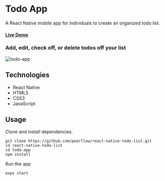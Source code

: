 # Todo App
A React Native mobile app for individuals to create an organized todo list.

#### [Live Demo]()

### Add, edit, check off, or delete todos off your list
![todo-app](https://user-images.githubusercontent.com/35009493/50191859-88a7ad00-02e4-11e9-88f1-1cd2c9521457.gif)

## Technologies
- React Native
- HTML5
- CSS3
- JavaScript

## Usage
Clone and install dependencies.
```
git clone https://github.com/pearllaw/react-native-todo-list.git
cd react-native-todo-list
cd todo-app
npm install
```
Run the app
```
expo start
```
